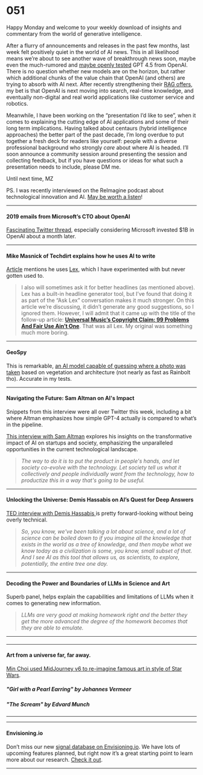 # 051

Happy Monday and welcome to your weekly download of insights and commentary from the world of generative intelligence.

After a flurry of announcements and releases in the past few months, last week felt positively quiet in the world of AI news. This in all likelihood means we’re about to see another wave of breakthrough news soon, maybe even the much-rumored and [maybe openly tested](https://twitter.com/gwolfadam/status/1785188595709641050) GPT 4.5 from OpenAI. There is no question whether new models are on the horizon, but rather which additional chunks of the value chain that OpenAI \(and others\) are trying to absorb with AI next. After recently strengthening their [RAG offers](https://twitter.com/GregKamradt/status/1780668006705828245), my bet is that OpenAI is next moving into search, real-time knowledge, and eventually non-digital and real world applications like customer service and robotics.

Meanwhile, I have been working on the “presentation I’d like to see”, when it comes to explaining the cutting edge of AI applications and some of their long term implications. Having talked about centaurs \(hybrid intelligence approaches\) the better part of the past decade, I’m long overdue to put together a fresh deck for readers like yourself: people with a diverse professional background who strongly _care_ about where AI is headed. I’ll soon announce a community session around presenting the session and collecting feedback, but if you have questions or ideas for what such a presentation needs to include, please DM me.

Until next time,
MZ

PS. I was recently interviewed on the ReImagine podcast about technological innovation and AI. [May be worth a listen](https://podcasts.apple.com/no/podcast/michael-zappa-where-does-innovation-really-come-from/id1672060019?i=1000642487957)\!

* * *

#### 2019 emails from Microsoft’s CTO about OpenAI

[Fascinating Twitter thread](https://twitter.com/techemails/status/1787176471146156193), especially considering Microsoft invested $1B in OpenAI about a month later.

* * *

#### Mike Masnick of Techdirt explains how he uses AI to write

[Article](https://www.techdirt.com/2024/04/29/how-i-use-ai-to-help-with-techdirt-and-no-its-not-writing-articles/) mentions he uses [Lex](https://lex.page), which I have experimented with but never gotten used to.

> I also will sometimes ask it for better headlines \(as mentioned above\). Lex has a built-in headline generator tool, but I’ve found that doing it as part of the “Ask Lex” conversation makes it much stronger. On this article we’re discussing, it didn’t generate any good suggestions, so I ignored them. However, I will admit that it came up with the title of the follow-up article: **[Universal Music’s Copyright Claim: 99 Problems And Fair Use Ain’t One](https://www.techdirt.com/2024/04/24/universal-musics-copyright-claim-99-problems-and-fair-use-aint-one/)**. That was all Lex. My original was something much more boring.

* * *

#### GeoSpy

This is remarkable, [an AI model capable of guessing where a photo was taken](https://geospy.ai/) based on vegetation and architecture \(not nearly as fast as Rainbolt tho\). Accurate in my tests.

* * *

#### Navigating the Future: Sam Altman on AI's Impact

Snippets from this interview were all over Twitter this week, including a bit where Altman emphasizes how simple GPT-4 actually is compared to what’s in the pipeline.

[This interview with Sam Altman](https://youtu.be/GLKoDkbS1Cg) explores his insights on the transformative impact of AI on startups and society, emphasizing the unparalleled opportunities in the current technological landscape.

> _The way to do it is to put the product in people's hands, and let society co-evolve with the technology. Let society tell us what it collectively and people individually want from the technology, how to productize this in a way that's going to be useful._

* * *

#### Unlocking the Universe: Demis Hassabis on AI’s Quest for Deep Answers

[TED interview with Demis Hassabis ](https://youtu.be/0_M_syPuFos)is pretty forward-looking without being overly technical.

> _So, you know, we've been talking a lot about science, and a lot of science can be boiled down to if you imagine all the knowledge that exists in the world as a tree of knowledge, and then maybe what we know today as a civilization is some, you know, small subset of that. And I see AI as this tool that allows us, as scientists, to explore, potentially, the entire tree one day._

* * *

#### Decoding the Power and Boundaries of LLMs in Science and Art

Superb panel, helps explain the capabilities and limitations of LLMs when it comes to generating new information.

> _LLMs are very good at making homework right and the better they get the more advanced the degree of the homework becomes that they are able to emulate._

* * *

####

* * *

#### Art from a universe far, far away.

[Min Choi used MidJourney v6 to re-imagine famous art in style of Star Wars](https://twitter.com/minchoi/status/1786778990222455257).

##### "Girl with a Pearl Earring" by Johannes Vermeer

##### "The Scream" by Edvard Munch

* * *

* * *

#### Envisioning.io

Don’t miss our new [signal database on Envisioning.io](https://www.envisioning.io/signals/artificial-general-intelligence?ref=Newsletter). We have lots of upcoming features planned, but right now it’s a great starting point to learn more about our research. [Check it out](https://www.envisioning.io/signals/?ref=Newsletter).

* * *